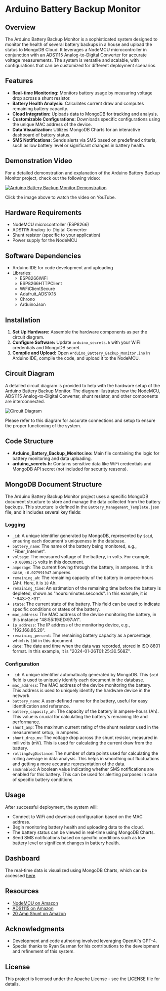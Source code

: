 # Arduino Battery Backup Monitor

## Overview
The Arduino Battery Backup Monitor is a sophisticated system designed to monitor the health of several battery backups in a house and upload the status to MongoDB Cloud. It leverages a NodeMCU microcontroller in conjunction with an ADS1115 Analog-to-Digital Converter for accurate voltage measurements. The system is versatile and scalable, with configurations that can be customized for different deployment scenarios.

## Features
- **Real-time Monitoring:** Monitors battery usage by measuring voltage drop across a shunt resistor.
- **Battery Health Analysis:** Calculates current draw and computes remaining battery capacity.
- **Cloud Integration:** Uploads data to MongoDB for tracking and analysis.
- **Customizable Configurations:** Downloads specific configurations using the unique MAC address of the device.
- **Data Visualization:** Utilizes MongoDB Charts for an interactive dashboard of battery status.
- **SMS Notifications:** Sends alerts via SMS based on predefined criteria, such as low battery level or significant changes in battery health.

## Demonstration Video

For a detailed demonstration and explanation of the Arduino Battery Backup Monitor project, check out the following video:

[![Arduino Battery Backup Monitor Demonstration](https://img.youtube.com/vi/NTwmsFVzf2c/0.jpg)](https://www.youtube.com/watch?v=NTwmsFVzf2c)  

Click the image above to watch the video on YouTube.  

## Hardware Requirements
- NodeMCU microcontroller (ESP8266)
- ADS1115 Analog-to-Digital Converter
- Shunt resistor (specific to your application)
- Power supply for the NodeMCU

## Software Dependencies
- Arduino IDE for code development and uploading
- Libraries:
  - ESP8266WiFi
  - ESP8266HTTPClient
  - WiFiClientSecure
  - Adafruit_ADS1X15
  - Chrono
  - ArduinoJson

## Installation
1. **Set Up Hardware:** Assemble the hardware components as per the circuit diagram.
2. **Configure Software:** Update `arduino_secrets.h` with your WiFi credentials and MongoDB secret.
3. **Compile and Upload:** Open `Arduino_Battery_Backup_Monitor.ino` in Arduino IDE, compile the code, and upload it to the NodeMCU.

## Circuit Diagram

A detailed circuit diagram is provided to help with the hardware setup of the Arduino Battery Backup Monitor. The diagram illustrates how the NodeMCU, ADS1115 Analog-to-Digital Converter, shunt resistor, and other components are interconnected.

![Circuit Diagram](https://github.com/darkmatter2222/Arduino_Battery_Backup_Monitor/blob/main/images/circuit-diagram.png)

Please refer to this diagram for accurate connections and setup to ensure the proper functioning of the system.  

## Code Structure
- **Arduino_Battery_Backup_Monitor.ino:** Main file containing the logic for battery monitoring and data uploading.
- **arduino_secrets.h:** Contains sensitive data like WiFi credentials and MongoDB API secret (not included for security reasons).

## MongoDB Document Structure

The Arduino Battery Backup Monitor project uses a specific MongoDB document structure to store and manage the data collected from the battery backups. This structure is defined in the `Battery_Management_Template.json` file, and it includes several key fields:  
  
### Logging  

- `_id`: A unique identifier generated by MongoDB, represented by `$oid`, ensuring each document's uniqueness in the database.
- `battery_name`: The name of the battery being monitored, e.g., "Fiber_Internet".
- `voltage`: The measured voltage of the battery, in volts. For example, `-0.00009375` volts in this document.
- `amperage`: The current flowing through the battery, in amperes. In this case, `-0.027991947` amperes.
- `remaining_ah`: The remaining capacity of the battery in ampere-hours (Ah). Here, it is `18` Ah.
- `remaining_time`: An estimation of the remaining time before the battery is depleted, shown as "hours:minutes:seconds". In this example, it is "-643:-2:-31".
- `state`: The current state of the battery. This field can be used to indicate specific conditions or states of the battery.
- `mac_address`: The MAC address of the device monitoring the battery, in this instance "48:55:19:ED:97:A1".
- `ip_address`: The IP address of the monitoring device, e.g., "192.168.86.20".
- `remaining_percent`: The remaining battery capacity as a percentage, which is `100` in this document.
- `date`: The date and time when the data was recorded, stored in ISO 8601 format. In this example, it is "2024-01-26T01:25:30.568Z".

### Configuration

- `_id`: A unique identifier automatically generated by MongoDB. This `$oid` field is used to uniquely identify each document in the database.
- `mac_address`: The MAC address of the device monitoring the battery. This address is used to uniquely identify the hardware device in the network.
- `battery_name`: A user-defined name for the battery, useful for easy identification and reference.
- `battery_capasity_ah`: The capacity of the battery in ampere-hours (Ah). This value is crucial for calculating the battery's remaining life and performance.
- `shunt_amp`: The maximum current rating of the shunt resistor used in the measurement setup, in amperes.
- `shunt_drop_mv`: The voltage drop across the shunt resistor, measured in millivolts (mV). This is used for calculating the current draw from the battery.
- `rollingAvgDistance`: The number of data points used for calculating the rolling average in data analysis. This helps in smoothing out fluctuations and getting a more accurate representation of the data.
- `smsEnabled`: A boolean value indicating whether SMS notifications are enabled for this battery. This can be used for alerting purposes in case of specific battery conditions.


## Usage
After successful deployment, the system will:
- Connect to WiFi and download configuration based on the MAC address.
- Begin monitoring battery health and uploading data to the cloud.
- The battery status can be viewed in real-time using MongoDB Charts.
- Send SMS notifications based on specific conditions such as low battery level or significant changes in battery health.

## Dashboard
The real-time data is visualized using MongoDB Charts, which can be accessed [here](https://charts.mongodb.com/charts-homeautomation-snhch/public/dashboards/bce944aa-81ec-43b3-b50e-45cdf96755d5).

## Resources
- [NodeMCU on Amazon](https://www.amazon.com/s?k=node+mcu)
- [ADS1115 on Amazon](https://www.amazon.com/s?k=ads1115)
- [20 Amp Shunt on Amazon](https://www.amazon.com/s?k=shunt+20A+75mV)

## Acknowledgments
- Development and code authoring involved leveraging OpenAI's GPT-4.
- Special thanks to Ryan Susman for his contributions to the development and refinement of this system.

## License
This project is licensed under the Apache License - see the LICENSE file for details.
